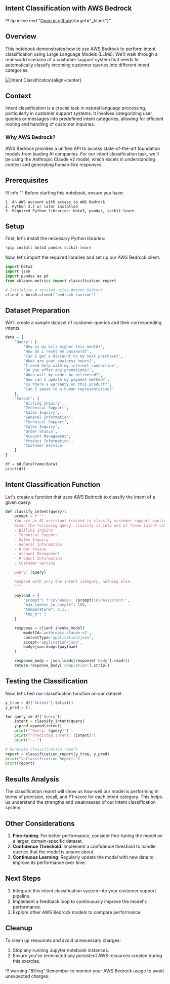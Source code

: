 <style>
  .md-typeset h1,
  .md-content__button {
    display: none;
  }
</style>

## Intent Classification with AWS Bedrock

!!! tip inline end "[Open in github](https://github.com/aws-samples/amazon-bedrock-samples/intent-classification-bedrock.ipynb){:target="_blank"}"

## Overview

This notebook demonstrates how to use AWS Bedrock to perform intent classification using Large Language Models (LLMs). We'll walk through a real-world scenario of a customer support system that needs to automatically classify incoming customer queries into different intent categories.

![Intent Classification](../images/intent_classification.png){align=center}

## Context

Intent classification is a crucial task in natural language processing, particularly in customer support systems. It involves categorizing user queries or messages into predefined intent categories, allowing for efficient routing and handling of customer inquiries.

### Why AWS Bedrock?

AWS Bedrock provides a unified API to access state-of-the-art foundation models from leading AI companies. For our intent classification task, we'll be using the Anthropic Claude v2 model, which excels in understanding context and generating human-like responses.

## Prerequisites

!!! info ""
    Before starting this notebook, ensure you have:
    
    1. An AWS account with access to AWS Bedrock
    2. Python 3.7 or later installed
    3. Required Python libraries: boto3, pandas, scikit-learn

## Setup

First, let's install the necessary Python libraries:

```python
!pip install boto3 pandas scikit-learn
```

Now, let's import the required libraries and set up our AWS Bedrock client:

```python
import boto3
import json
import pandas as pd
from sklearn.metrics import classification_report

# Initialize a session using Amazon Bedrock
client = boto3.client('bedrock-runtime')
```

## Dataset Preparation

We'll create a sample dataset of customer queries and their corresponding intents:

```python
data = {
    'Query': [
        'Why is my bill higher this month?',
        'How do I reset my password?',
        'Can I get a discount on my next purchase?',
        'What are your business hours?',
        'I need help with my internet connection',
        'Do you offer any promotions?',
        'When will my order be delivered?',
        'How can I update my payment method?',
        'Is there a warranty on this product?',
        'Can I speak to a human representative?'
    ],
    'Intent': [
        'Billing Inquiry',
        'Technical Support',
        'Sales Inquiry',
        'General Information',
        'Technical Support',
        'Sales Inquiry',
        'Order Status',
        'Account Management',
        'Product Information',
        'Customer Service'
    ]
}

df = pd.DataFrame(data)
print(df)
```

## Intent Classification Function

Let's create a function that uses AWS Bedrock to classify the intent of a given query:

```python
def classify_intent(query):
    prompt = f"""
    You are an AI assistant trained to classify customer support queries into intent categories.
    Given the following query, classify it into one of these intent categories:
    - Billing Inquiry
    - Technical Support
    - Sales Inquiry
    - General Information
    - Order Status
    - Account Management
    - Product Information
    - Customer Service

    Query: {query}

    Respond with only the intent category, nothing else.
    """

    payload = {
        "prompt": f"\n\nHuman: {prompt}\n\nAssistant:",
        "max_tokens_to_sample": 100,
        "temperature": 0.1,
        "top_p": 1
    }

    response = client.invoke_model(
        modelId='anthropic.claude-v2', 
        contentType='application/json',
        accept='application/json',
        body=json.dumps(payload)
    )

    response_body = json.loads(response['body'].read())
    return response_body['completion'].strip()
```

## Testing the Classification

Now, let's test our classification function on our dataset:

```python
y_true = df['Intent'].tolist()
y_pred = []

for query in df['Query']:
    intent = classify_intent(query)
    y_pred.append(intent)
    print(f"Query: {query}")
    print(f"Predicted Intent: {intent}")
    print("---")

# Generate classification report
report = classification_report(y_true, y_pred)
print("\nClassification Report:")
print(report)
```

## Results Analysis

The classification report will show us how well our model is performing in terms of precision, recall, and F1-score for each intent category. This helps us understand the strengths and weaknesses of our intent classification system.

## Other Considerations

1. **Fine-tuning**: For better performance, consider fine-tuning the model on a larger, domain-specific dataset.
2. **Confidence Threshold**: Implement a confidence threshold to handle queries that the model is unsure about.
3. **Continuous Learning**: Regularly update the model with new data to improve its performance over time.

## Next Steps

1. Integrate this intent classification system into your customer support pipeline.
2. Implement a feedback loop to continuously improve the model's performance.
3. Explore other AWS Bedrock models to compare performance.

## Cleanup

To clean up resources and avoid unnecessary charges:

1. Stop any running Jupyter notebook instances.
2. Ensure you've terminated any persistent AWS resources created during this exercise.

!!! warning "Billing"
    Remember to monitor your AWS Bedrock usage to avoid unexpected charges.

